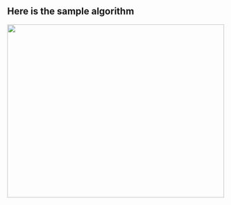 ## Here is the sample algorithm
<p><img src = "https://user-images.githubusercontent.com/67545874/110747661-e2e80c00-8268-11eb-89b4-24970cd1ef26.png" width = "500" height = "400"></p>

